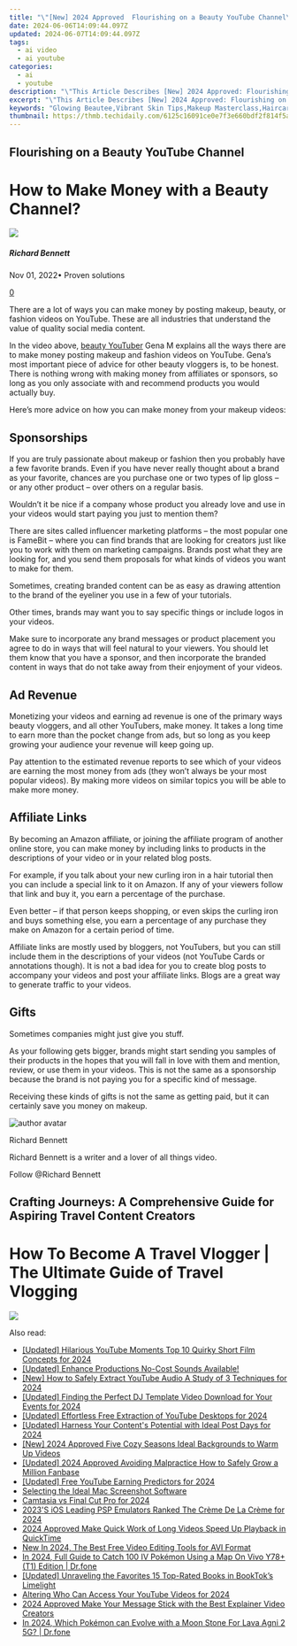 ```yaml
---
title: "\"[New] 2024 Approved  Flourishing on a Beauty YouTube Channel\""
date: 2024-06-06T14:09:44.097Z
updated: 2024-06-07T14:09:44.097Z
tags:
  - ai video
  - ai youtube
categories:
  - ai
  - youtube
description: "\"This Article Describes [New] 2024 Approved: Flourishing on a Beauty YouTube Channel\""
excerpt: "\"This Article Describes [New] 2024 Approved: Flourishing on a Beauty YouTube Channel\""
keywords: "Glowing Beautee,Vibrant Skin Tips,Makeup Masterclass,Haircare Secrets,Flawless Routines,Nutrition Beauty,Luminous Aesthetics"
thumbnail: https://thmb.techidaily.com/6125c16091ce0e7f3e660bdf2f814f5a9cf410ddebad9670bd4cad45f7263474.jpg
---
```


## Flourishing on a Beauty YouTube Channel

# How to Make Money with a Beauty Channel?

![](https://images.wondershare.com/filmora/article-images/richard-bennett.jpg)

##### Richard Bennett

 Nov 01, 2022• Proven solutions

[0](#commentsBoxSeoTemplate)

There are a lot of ways you can make money by posting makeup, beauty, or fashion videos on YouTube. These are all industries that understand the value of quality social media content.

 In the video above, [beauty YouTuber](https://tools.techidaily.com/wondershare/filmora/download/) Gena M explains all the ways there are to make money posting makeup and fashion videos on YouTube. Gena’s most important piece of advice for other beauty vloggers is, to be honest. There is nothing wrong with making money from affiliates or sponsors, so long as you only associate with and recommend products you would actually buy.

Here’s more advice on how you can make money from your makeup videos:

## Sponsorships

If you are truly passionate about makeup or fashion then you probably have a few favorite brands. Even if you have never really thought about a brand as your favorite, chances are you purchase one or two types of lip gloss – or any other product – over others on a regular basis.

Wouldn’t it be nice if a company whose product you already love and use in your videos would start paying you just to mention them?

There are sites called influencer marketing platforms – the most popular one is FameBit – where you can find brands that are looking for creators just like you to work with them on marketing campaigns. Brands post what they are looking for, and you send them proposals for what kinds of videos you want to make for them.

Sometimes, creating branded content can be as easy as drawing attention to the brand of the eyeliner you use in a few of your tutorials.

Other times, brands may want you to say specific things or include logos in your videos.

Make sure to incorporate any brand messages or product placement you agree to do in ways that will feel natural to your viewers. You should let them know that you have a sponsor, and then incorporate the branded content in ways that do not take away from their enjoyment of your videos.

## Ad Revenue

Monetizing your videos and earning ad revenue is one of the primary ways beauty vloggers, and all other YouTubers, make money. It takes a long time to earn more than the pocket change from ads, but so long as you keep growing your audience your revenue will keep going up.

Pay attention to the estimated revenue reports to see which of your videos are earning the most money from ads (they won’t always be your most popular videos). By making more videos on similar topics you will be able to make more money.

## Affiliate Links

By becoming an Amazon affiliate, or joining the affiliate program of another online store, you can make money by including links to products in the descriptions of your video or in your related blog posts.

For example, if you talk about your new curling iron in a hair tutorial then you can include a special link to it on Amazon. If any of your viewers follow that link and buy it, you earn a percentage of the purchase.

Even better – if that person keeps shopping, or even skips the curling iron and buys something else, you earn a percentage of any purchase they make on Amazon for a certain period of time.

Affiliate links are mostly used by bloggers, not YouTubers, but you can still include them in the descriptions of your videos (not YouTube Cards or annotations though). It is not a bad idea for you to create blog posts to accompany your videos and post your affiliate links. Blogs are a great way to generate traffic to your videos.

## Gifts

Sometimes companies might just give you stuff.

As your following gets bigger, brands might start sending you samples of their products in the hopes that you will fall in love with them and mention, review, or use them in your videos. This is not the same as a sponsorship because the brand is not paying you for a specific kind of message.

Receiving these kinds of gifts is not the same as getting paid, but it can certainly save you money on makeup.

![author avatar](https://images.wondershare.com/filmora/article-images/richard-bennett.jpg)

Richard Bennett

Richard Bennett is a writer and a lover of all things video.

Follow @Richard Bennett


<ins class="adsbygoogle"
     style="display:block"
     data-ad-format="autorelaxed"
     data-ad-client="ca-pub-7571918770474297"
     data-ad-slot="1223367746"></ins>

## Crafting Journeys: A Comprehensive Guide for Aspiring Travel Content Creators

# How To Become A Travel Vlogger | The Ultimate Guide of Travel Vlogging

![](https://images.wondershare.com/filmora/article-images/richard-bennett.jpg)

<span class="atpl-alsoreadstyle">Also read:</span>
<div><ul>
<li><a href="https://eaxpv-info.techidaily.com/updated-hilarious-youtube-moments-top-10-quirky-short-film-concepts-for-2024/"><u>[Updated] Hilarious YouTube Moments  Top 10 Quirky Short Film Concepts for 2024</u></a></li>
<li><a href="https://eaxpv-info.techidaily.com/updated-enhance-productions-no-cost-sounds-available/"><u>[Updated] Enhance Productions  No-Cost Sounds Available!</u></a></li>
<li><a href="https://eaxpv-info.techidaily.com/new-how-to-safely-extract-youtube-audio-a-study-of-3-techniques-for-2024/"><u>[New] How to Safely Extract YouTube Audio  A Study of 3 Techniques for 2024</u></a></li>
<li><a href="https://eaxpv-info.techidaily.com/updated-finding-the-perfect-dj-template-video-download-for-your-events-for-2024/"><u>[Updated] Finding the Perfect DJ Template Video Download for Your Events for 2024</u></a></li>
<li><a href="https://eaxpv-info.techidaily.com/updated-effortless-free-extraction-of-youtube-desktops-for-2024/"><u>[Updated] Effortless Free Extraction of YouTube Desktops for 2024</u></a></li>
<li><a href="https://eaxpv-info.techidaily.com/updated-harness-your-contents-potential-with-ideal-post-days-for-2024/"><u>[Updated] Harness Your Content's Potential with Ideal Post Days for 2024</u></a></li>
<li><a href="https://eaxpv-info.techidaily.com/new-2024-approved-five-cozy-seasons-ideal-backgrounds-to-warm-up-videos/"><u>[New] 2024 Approved  Five Cozy Seasons  Ideal Backgrounds to Warm Up Videos</u></a></li>
<li><a href="https://eaxpv-info.techidaily.com/updated-2024-approved-avoiding-malpractice-how-to-safely-grow-a-million-fanbase/"><u>[Updated] 2024 Approved  Avoiding Malpractice  How to Safely Grow a Million Fanbase</u></a></li>
<li><a href="https://eaxpv-info.techidaily.com/updated-free-youtube-earning-predictors-for-2024/"><u>[Updated] Free YouTube Earning Predictors for 2024</u></a></li>
<li><a href="https://on-screen-recording.techidaily.com/selecting-the-ideal-mac-screenshot-software/"><u>Selecting the Ideal Mac Screenshot Software</u></a></li>
<li><a href="https://ai-video-editing.techidaily.com/1713942698073-camtasia-vs-final-cut-pro-for-2024/"><u>Camtasia vs Final Cut Pro for 2024</u></a></li>
<li><a href="https://video-screen-grab.techidaily.com/2023s-ios-leading-psp-emulators-ranked-the-creme-de-la-creme-for-2024/"><u>2023'S iOS Leading PSP Emulators Ranked  The Crème De La Crème for 2024</u></a></li>
<li><a href="https://ai-video-apps.techidaily.com/2024-approved-make-quick-work-of-long-videos-speed-up-playback-in-quicktime/"><u>2024 Approved Make Quick Work of Long Videos Speed Up Playback in QuickTime</u></a></li>
<li><a href="https://ai-driven-video-production.techidaily.com/new-in-2024-the-best-free-video-editing-tools-for-avi-format/"><u>New In 2024, The Best Free Video Editing Tools for AVI Format</u></a></li>
<li><a href="https://change-location.techidaily.com/in-2024-full-guide-to-catch-100-iv-pokemon-using-a-map-on-vivo-y78plus-t1-edition-drfone-by-drfone-virtual-android/"><u>In 2024, Full Guide to Catch 100 IV Pokémon Using a Map On Vivo Y78+ (T1) Edition | Dr.fone</u></a></li>
<li><a href="https://tiktok-video-recordings.techidaily.com/updated-unraveling-the-favorites-15-top-rated-books-in-booktoks-limelight/"><u>[Updated] Unraveling the Favorites  15 Top-Rated Books in BookTok’s Limelight</u></a></li>
<li><a href="https://youtube-videos.techidaily.com/altering-who-can-access-your-youtube-videos-for-2024/"><u>Altering Who Can Access Your YouTube Videos for 2024</u></a></li>
<li><a href="https://video-ai-editor.techidaily.com/2024-approved-make-your-message-stick-with-the-best-explainer-video-creators/"><u>2024 Approved Make Your Message Stick with the Best Explainer Video Creators</u></a></li>
<li><a href="https://android-pokemon-go.techidaily.com/in-2024-which-pokemon-can-evolve-with-a-moon-stone-for-lava-agni-2-5g-drfone-by-drfone-virtual-android/"><u>In 2024, Which Pokémon can Evolve with a Moon Stone For Lava Agni 2 5G? | Dr.fone</u></a></li>
</ul></div>
